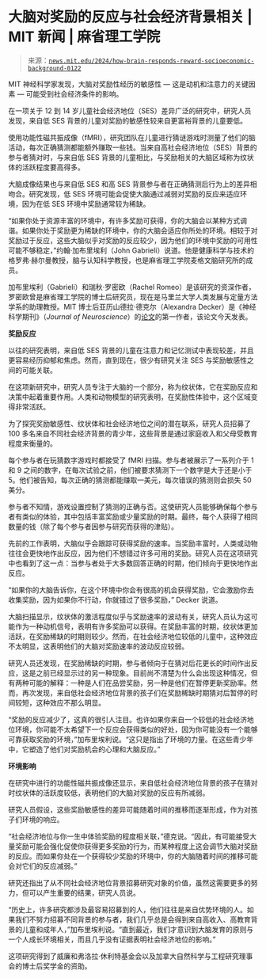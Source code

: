 <!--yml

category: 未分类

date: 2024-05-27 15:16:14

-->

# 大脑对奖励的反应与社会经济背景相关 | MIT 新闻 | 麻省理工学院

> 来源：[`news.mit.edu/2024/how-brain-responds-reward-socioeconomic-background-0122`](https://news.mit.edu/2024/how-brain-responds-reward-socioeconomic-background-0122)

MIT 神经科学家发现，大脑对奖励性经历的敏感性 — 这是动机和注意力的关键因素 — 可能受到社会经济条件的影响。

在一项关于 12 到 14 岁儿童社会经济地位（SES）差异广泛的研究中，研究人员发现，来自低 SES 背景的儿童对奖励的敏感性较来自更富裕背景的儿童要低。

使用功能性磁共振成像（fMRI），研究团队在儿童进行猜谜游戏时测量了他们的脑活动，每次正确猜测都能额外赚取一些钱。当来自高社会经济地位（SES）背景的参与者猜对时，与来自低 SES 背景的儿童相比，与奖励相关的大脑区域称为纹状体的活跃程度要高得多。

大脑成像结果也与来自低 SES 和高 SES 背景参与者在正确猜测后行为上的差异相吻合。研究发现，低 SES 环境可能会促使大脑通过减弱对奖励的反应来适应环境，因为在低 SES 环境中奖励通常较为稀缺。

“如果你处于资源丰富的环境中，有许多奖励可获得，你的大脑会以某种方式调谐。如果你处于奖励更为稀缺的环境中，你的大脑会适应你所处的环境。相较于对奖励过于反应，这些大脑似乎对奖励的反应较少，因为他们的环境中奖励的可用性可能不够稳定，”约翰·加布里埃利（John Gabrieli）说道。他是健康科学与技术的格罗弗·赫尔曼教授，脑与认知科学教授，也是麻省理工学院麦格文脑研究所的成员。

加布里埃利（Gabrieli）和瑞秋·罗密欧（Rachel Romeo）是该研究的资深作者，罗密欧曾是麻省理工学院的博士后研究员，现在是马里兰大学人类发展与定量方法学系的助理教授。MIT 博士后亚历山德拉·德克尔（Alexandra Decker）是《神经科学期刊》（*Journal of Neuroscience*）的[论文](https://dspace.mit.edu/handle/1721.1/153394)的第一作者，该论文今天发表。

**奖励反应**

以往的研究表明，来自低 SES 背景的儿童在注意力和记忆测试中表现较差，并且更容易经历抑郁和焦虑。然而，直到现在，很少有研究关注 SES 与奖励敏感性之间的可能关联。

在这项新研究中，研究人员专注于大脑的一个部分，称为纹状体，它在奖励反应和决策中起着重要作用。人类和动物模型的研究表明，在奖励性体验中，这个区域变得非常活跃。

为了探究奖励敏感性、纹状体和社会经济地位之间的潜在联系，研究人员招募了 100 多名来自不同社会经济背景的青少年，这些背景是通过家庭收入和父母受教育程度来衡量的。

每个参与者在玩猜数字游戏时都接受了 fMRI 扫描。参与者被展示了一系列介于 1 和 9 之间的数字，在每次试验之前，他们被要求猜测下一个数字是大于还是小于 5。他们被告知，每次正确的猜测都能赚取一美元，每次错误的猜测则会损失 50 美分。

参与者不知情，游戏设置控制了猜测的正确与否。这使研究人员能够确保每个参与者有类似的体验，其中包括丰富奖励或少量奖励的时期。最终，每个人获得了相同数量的钱（除了每个参与者因参与研究而获得的津贴）。

先前的工作表明，大脑似乎会跟踪可获得奖励的速率。当奖励丰富时，人类或动物往往会更快地作出反应，因为他们不想错过许多可用的奖励。研究人员在这项研究中也看到了这一点：当参与者处于大多数回答正确的时期，他们倾向于更快地作出反应。

“如果你的大脑告诉你，在这个环境中你会有很高的机会获得奖励，它会激励你去收集奖励，因为如果你不行动，你就错过了很多奖励，” Decker 说道。

大脑扫描显示，纹状体的激活程度似乎与奖励速率的波动有关，研究人员认为这可能作为一种动机信号，表明有许多奖励可以获得。在奖励丰富的时期，纹状体更加活跃，在奖励稀缺的时期则较少。然而，在社会经济地位较低的儿童中，这种效应不太明显，这表明他们的大脑对奖励速率的波动反应较弱。

研究人员还发现，在奖励稀缺的时期，参与者倾向于在猜对后花更长的时间作出反应，这是之前已经显示过的另一种现象。目前尚不清楚为什么会出现这种情况，但有两种可能的解释：一种是人们在品尝奖励，另一种是他们在暂停更新奖励率。然而，再次发现，来自低社会经济地位背景的孩子们在奖励稀缺时期猜对后暂停的时间较短，这种效应不那么明显。

“奖励的反应减少了，这真的很引人注目。也许如果你来自一个较低的社会经济地位环境，你可能不太希望下一个反应会获得类似的好处，因为你可能没有一个能够可靠获取奖励的环境，”加布里埃利说。“这只是指出了环境的力量。在这些青少年中，它塑造了他们对奖励机会的心理和大脑反应。”

**环境影响**

在研究中进行的功能性磁共振成像还显示，来自低社会经济地位背景的孩子在猜对时纹状体的活跃度较低，表明他们的大脑对奖励的反应有所减弱。

研究人员假设，这些奖励敏感性的差异可能随着时间的推移而逐渐形成，作为对孩子们环境的响应。

“社会经济地位与你一生中体验奖励的程度相关联，”德克说。“因此，有可能接受大量奖励可能会强化促使你获得更多奖励的行为，而某种程度上这会调节大脑对奖励的反应。而如果你处在一个获得较少奖励的环境中，你的大脑随着时间的推移可能会对它们的反应减弱。”

研究还指出了从不同社会经济地位背景招募研究对象的价值，虽然这需要更多的努力，但可以产生重要的结果，研究人员说。

“历史上，许多研究都涉及最容易招募到的人，他们往往是来自优势环境的人。如果我们不努力招募不同背景的参与者，我们几乎总是会得到来自高收入、高教育背景的儿童和成年人，”加布里埃利说。“直到最近，我们才意识到大脑发育的原则与一个人成长环境相关，而且几乎没有证据表明社会经济地位的影响。”

这项研究得到了威廉和弗洛拉·休利特基金会以及加拿大自然科学与工程研究理事会的博士后奖学金的资助。
